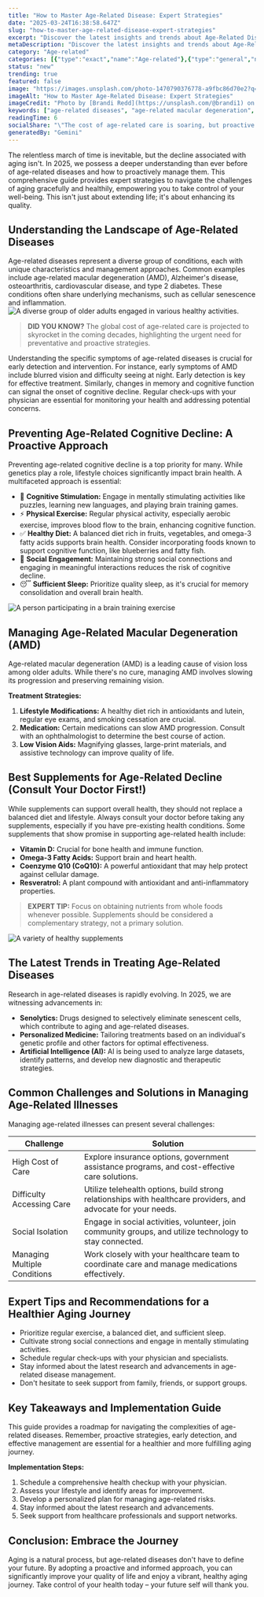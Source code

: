 ```yaml
---
title: "How to Master Age-Related Disease: Expert Strategies"
date: "2025-03-24T16:38:58.647Z"
slug: "how-to-master-age-related-disease-expert-strategies"
excerpt: "Discover the latest insights and trends about Age-Related Disease. This comprehensive guide covers everything you need to know about Age-Related Disease in 2025."
metaDescription: "Discover the latest insights and trends about Age-Related Disease. This comprehensive guide covers everything you need to know about Age-Related Disease in..."
category: "Age-related"
categories: [{"type":"exact","name":"Age-related"},{"type":"general","name":"Medicine"},{"type":"medium","name":"Geriatrics"},{"type":"specific","name":"Neurodegenerative Diseases"},{"type":"niche","name":"Alzheimers Research"}]
status: "new"
trending: true
featured: false
image: "https://images.unsplash.com/photo-1470790376778-a9fbc86d70e2?q=85&w=1200&fit=max&fm=webp&auto=compress"
imageAlt: "How to Master Age-Related Disease: Expert Strategies"
imageCredit: "Photo by [Brandi Redd](https://unsplash.com/@brandi1) on Unsplash"
keywords: ["age-related diseases", "age-related macular degeneration", "treating age-related diseases", "best supplements for age-related decline", "preventing age-related cognitive decline", "symptoms of age-related diseases", "age-related health problems", "cost of age-related care", "managing age-related illnesses", "best doctors for age-related conditions"]
readingTime: 6
socialShare: "\"The cost of age-related care is soaring, but proactive strategies can dramatically reduce your risk and enhance your quality of life.  Mastering age-related diseases isn't about stopping time, it's about maximizing its value.\""
generatedBy: "Gemini"
---
```




The relentless march of time is inevitable, but the decline associated with aging isn't.  In 2025, we possess a deeper understanding than ever before of age-related diseases and how to proactively manage them.  This comprehensive guide provides expert strategies to navigate the challenges of aging gracefully and healthily, empowering you to take control of your well-being.  This isn't just about extending life; it's about enhancing its quality.

## Understanding the Landscape of Age-Related Diseases

Age-related diseases represent a diverse group of conditions, each with unique characteristics and management approaches.  Common examples include age-related macular degeneration (AMD), Alzheimer's disease, osteoarthritis, cardiovascular disease, and type 2 diabetes.  These conditions often share underlying mechanisms, such as cellular senescence and inflammation.  ![A diverse group of older adults engaged in various healthy activities](https://images.unsplash.com/photo-1451187580459-43490279c0fa?q=85&w=1200&fit=max&fm=webp&auto=compress).

> **DID YOU KNOW?**  The global cost of age-related care is projected to skyrocket in the coming decades, highlighting the urgent need for preventative and proactive strategies.

Understanding the specific symptoms of age-related diseases is crucial for early detection and intervention. For instance, early symptoms of AMD include blurred vision and difficulty seeing at night.  Early detection is key for effective treatment.  Similarly, changes in memory and cognitive function can signal the onset of cognitive decline.  Regular check-ups with your physician are essential for monitoring your health and addressing potential concerns.

## Preventing Age-Related Cognitive Decline: A Proactive Approach

Preventing age-related cognitive decline is a top priority for many.  While genetics play a role, lifestyle choices significantly impact brain health.  A multifaceted approach is essential:

* 🔑 **Cognitive Stimulation:** Engage in mentally stimulating activities like puzzles, learning new languages, and playing brain training games.
* ⚡ **Physical Exercise:** Regular physical activity, especially aerobic exercise, improves blood flow to the brain, enhancing cognitive function.
* ✅ **Healthy Diet:**  A balanced diet rich in fruits, vegetables, and omega-3 fatty acids supports brain health.  Consider incorporating foods known to support cognitive function, like blueberries and fatty fish.
* 🧠 **Social Engagement:** Maintaining strong social connections and engaging in meaningful interactions reduces the risk of cognitive decline.
* 😴 **Sufficient Sleep:**  Prioritize quality sleep, as it's crucial for memory consolidation and overall brain health.

![A person participating in a brain training exercise](https://images.unsplash.com/photo-1484417894907-623942c8ee29?q=85&w=1200&fit=max&fm=webp&auto=compress)

##  Managing Age-Related Macular Degeneration (AMD)

Age-related macular degeneration (AMD) is a leading cause of vision loss among older adults. While there's no cure, managing AMD involves slowing its progression and preserving remaining vision.

**Treatment Strategies:**

1. **Lifestyle Modifications:**  A healthy diet rich in antioxidants and lutein, regular eye exams, and smoking cessation are crucial.
2. **Medication:**  Certain medications can slow AMD progression.  Consult with an ophthalmologist to determine the best course of action.
3. **Low Vision Aids:**  Magnifying glasses, large-print materials, and assistive technology can improve quality of life.

## Best Supplements for Age-Related Decline (Consult Your Doctor First!)

While supplements can support overall health, they should not replace a balanced diet and lifestyle.  Always consult your doctor before taking any supplements, especially if you have pre-existing health conditions.  Some supplements that show promise in supporting age-related health include:

* **Vitamin D:** Crucial for bone health and immune function.
* **Omega-3 Fatty Acids:**  Support brain and heart health.
* **Coenzyme Q10 (CoQ10):**  A powerful antioxidant that may help protect against cellular damage.
* **Resveratrol:**  A plant compound with antioxidant and anti-inflammatory properties.

> **EXPERT TIP:**  Focus on obtaining nutrients from whole foods whenever possible. Supplements should be considered a complementary strategy, not a primary solution.

![A variety of healthy supplements](https://images.unsplash.com/photo-1517976487492-5750f3195933?q=85&w=1200&fit=max&fm=webp&auto=compress)

##  The Latest Trends in Treating Age-Related Diseases

Research in age-related diseases is rapidly evolving.  In 2025, we are witnessing advancements in:

* **Senolytics:**  Drugs designed to selectively eliminate senescent cells, which contribute to aging and age-related diseases.
* **Personalized Medicine:**  Tailoring treatments based on an individual's genetic profile and other factors for optimal effectiveness.
* **Artificial Intelligence (AI):**  AI is being used to analyze large datasets, identify patterns, and develop new diagnostic and therapeutic strategies.

##  Common Challenges and Solutions in Managing Age-Related Illnesses

Managing age-related illnesses can present several challenges:

| Challenge                     | Solution                                                                   |
|------------------------------|---------------------------------------------------------------------------|
| High Cost of Care             | Explore insurance options, government assistance programs, and cost-effective care solutions. |
| Difficulty Accessing Care     | Utilize telehealth options, build strong relationships with healthcare providers, and advocate for your needs. |
| Social Isolation              | Engage in social activities, volunteer, join community groups, and utilize technology to stay connected. |
| Managing Multiple Conditions | Work closely with your healthcare team to coordinate care and manage medications effectively. |



##  Expert Tips and Recommendations for a Healthier Aging Journey

* Prioritize regular exercise, a balanced diet, and sufficient sleep.
* Cultivate strong social connections and engage in mentally stimulating activities.
* Schedule regular check-ups with your physician and specialists.
* Stay informed about the latest research and advancements in age-related disease management.
* Don't hesitate to seek support from family, friends, or support groups.

## Key Takeaways and Implementation Guide

This guide provides a roadmap for navigating the complexities of age-related diseases.  Remember, proactive strategies, early detection, and effective management are essential for a healthier and more fulfilling aging journey.

**Implementation Steps:**

1. Schedule a comprehensive health checkup with your physician.
2. Assess your lifestyle and identify areas for improvement.
3. Develop a personalized plan for managing age-related risks.
4. Stay informed about the latest research and advancements.
5. Seek support from healthcare professionals and support networks.

## Conclusion: Embrace the Journey

Aging is a natural process, but age-related diseases don't have to define your future. By adopting a proactive and informed approach, you can significantly improve your quality of life and enjoy a vibrant, healthy aging journey.  Take control of your health today – your future self will thank you.

